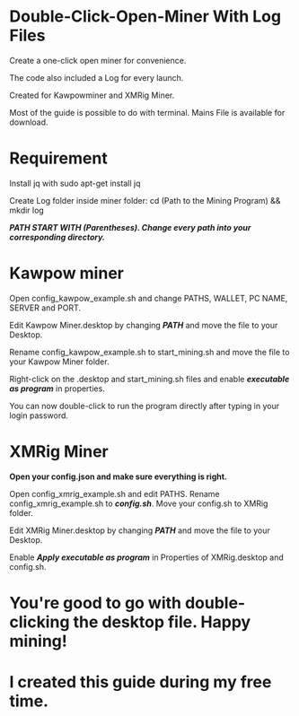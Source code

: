 # Double-Click-Open-Miner With Log Files
Create a one-click open miner for convenience.

The code also included a Log for every launch.

Created for Kawpowminer and XMRig Miner.

Most of the guide is possible to do with terminal. Mains File is available for download. 
# Requirement
Install jq with sudo apt-get install jq

Create Log folder inside miner folder: cd (Path to the Mining Program) && mkdir log

***PATH START WITH (Parentheses). Change every path into your corresponding directory.***

# Kawpow miner
Open config_kawpow_example.sh and change PATHS, WALLET, PC NAME, SERVER and PORT.

Edit Kawpow Miner.desktop by changing ***PATH*** and move the file to your Desktop.

Rename config_kawpow_example.sh to start_mining.sh and move the file to your Kawpow Miner folder.

Right-click on the .desktop and start_mining.sh files and enable ***executable as program*** in properties.

You can now double-click to run the program directly after typing in your login password.
# XMRig Miner
**Open your config.json and make sure everything is right.**

Open config_xmrig_example.sh and edit PATHS. Rename config_xmrig_example.sh to ***config.sh***. Move your config.sh to XMRig folder.

Edit XMRig Miner.desktop by changing ***PATH*** and move the file to your Desktop.

Enable ***Apply executable as program*** in Properties of XMRig.desktop and config.sh.

# You're good to go with double-clicking the desktop file. Happy mining!
# I created this guide during my free time.

